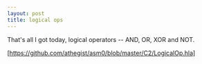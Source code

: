 ```yaml
---
layout: post
title: logical ops
---
```


That's all I got today, logical operators -- AND, OR, XOR and NOT.

[https://github.com/athegist/asm0/blob/master/C2/LogicalOp.hla]